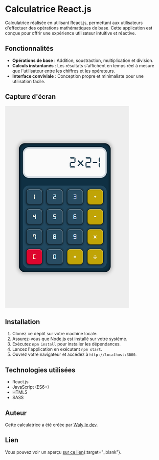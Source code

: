 # Calculatrice React.js
 
 Calculatrice réalisée en utilisant React.js, permettant aux utilisateurs d'effectuer des opérations mathématiques de base. Cette application est conçue pour offrir une expérience utilisateur intuitive et réactive.

## Fonctionnalités

- **Opérations de base** : Addition, soustraction, multiplication et division.
- **Calculs instantanés** : Les résultats s'affichent en temps réel à mesure que l'utilisateur entre les chiffres et les opérateurs.
- **Interface conviviale** : Conception propre et minimaliste pour une utilisation facile.

## Capture d'écran

![Screenshot](./md/img/screen.png "screenshot")

## Installation

1. Clonez ce dépôt sur votre machine locale.
2. Assurez-vous que Node.js est installé sur votre système.
3. Exécutez `npm install` pour installer les dépendances.
4. Lancez l'application en exécutant `npm start`.
5. Ouvrez votre navigateur et accédez à `http://localhost:3000`.

## Technologies utilisées

- React.js
- JavaScript (ES6+)
- HTML5
- SASS

## Auteur

Cette calculatrice a été créée par [Waly le dev](https://github.com/waly2020).

## Lien
Vous pouvez voir un aperçu [sur ce lien](https://calculatrice-r5w2.onrender.com/){:target="_blank"}.